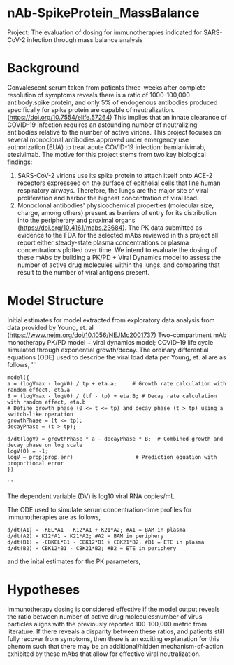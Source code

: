 # nAb-SpikeProtein_MassBalance
Project: The evaluation of dosing for immunotherapies indicated for SARS-CoV-2 infection through mass balance analysis 

# Background
Convalescent serum taken from patients three-weeks after complete resolution of symptoms reveals there is a ratio of 1000-100,000 antibody:spike protein, and only 5% of endogenous antibodies produced specifically for spike protein are capable of neutralization. (https://doi.org/10.7554/elife.57264)   This implies that an innate clearance of COVID-19 infection requires an astounding number of neutralizing antibodies relative to the number of active virions. 
This project focuses on several monoclonal antibodies approved under emergency use authorization (EUA) to treat acute COVID-19 infection: bamlanivimab, etesivimab. The motive for this project stems from two key biological findings: 
  1. SARS-CoV-2 virions use its spike protein to attach itself onto ACE-2 receptors expresseed on the surface of epithelial cells that line human respiratory airways. Therefore, the lungs are the major site of viral proliferation and harbor the highest concentration of viral load. 
  2. Monoclonal antibodies' physicochemical properties (molecular size, charge, among others) present as barriers of entry for its distribution into the peripherary and proximal organs (https://doi.org/10.4161/mabs.23684).
The PK data submitted as evidence to the FDA for the selected mAbs reviewed in this project all report either steady-state plasma concentrations or plasma concentrations plotted over time. We intend to evaluate the dosing of these mAbs by building a PK/PD + Viral Dynamics model to assess the number of active drug molecules within the lungs, and comparing that result to the number of viral antigens present.


# Model Structure
Initial estimates for model extracted from exploratory data analysis from data provided by Young, et. al (https://www.nejm.org/doi/10.1056/NEJMc2001737)
Two-compartment mAb monotherapy PK/PD model + viral dynamics model; COVID-19 life cycle simulated through exponential growth/decay. 
The ordinary differential equations (ODE) used to describe the viral load data per Young, et. al are as follows, 
''' 

    model({
    a = (logVmax - logV0) / tp + eta.a;     # Growth rate calculation with random effect, eta.a
    B = (logVmax - logV0) / (tf - tp) + eta.B; # Decay rate calculation with random effect, eta.b
    # Define growth phase (0 <= t <= tp) and decay phase (t > tp) using a switch-like operation
    growthPhase = (t <= tp);
    decayPhase = (t > tp);

    d/dt(logV) = growthPhase * a - decayPhase * B;  # Combined growth and decay phase on log scale
    logV(0) = -1;
    logV ~ prop(prop.err)                    # Prediction equation with proportional error
    })
  
  '''

The dependent variable (DV) is log10 viral RNA copies/mL. 

The ODE used to simulate serum concentration-time profiles for immunotherapies are as follows, 

    d/dt(A1) = -KEL*A1 - K12*A1 + K21*A2; #A1 = BAM in plasma
    d/dt(A2) = K12*A1 - K21*A2; #A2 = BAM in periphery
    d/dt(B1) = -CBKEL*B1 - CBK12*B1 + CBK21*B2; #B1 = ETE in plasma
    d/dt(B2) = CBK12*B1 - CBK21*B2; #B2 = ETE in periphery

and the inital estimates for the PK parameters,



# Hypotheses
Immunotherapy dosing is considered effective if the model output reveals the ratio between number of active drug molecules:number of virus particles aligns with the previously reported 100-100,000 metric from literature.   If there reveals a disparity between these ratios, and  patients still fully recover from symptoms, then there is an exciting explanation for this phenom such that there may be an additional/hidden mechanism-of-action exhibited by these mAbs that allow for effective viral neutralization. 
